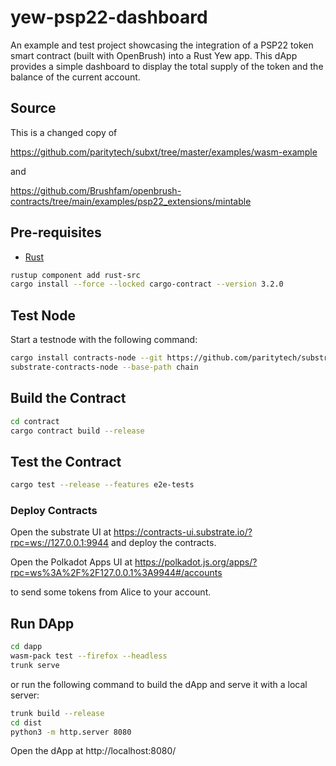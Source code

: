 # yew-psp22-dashboard
An example and test project showcasing the integration of a PSP22 token smart contract (built with OpenBrush) into a Rust Yew app. This dApp provides a simple dashboard to display the total supply of the token and the balance of the current account.

## Source

This is a changed copy of

https://github.com/paritytech/subxt/tree/master/examples/wasm-example

and

https://github.com/Brushfam/openbrush-contracts/tree/main/examples/psp22_extensions/mintable

## Pre-requisites

- [Rust](https://www.rust-lang.org/tools/install)

```bash
rustup component add rust-src
cargo install --force --locked cargo-contract --version 3.2.0
```

## Test Node

Start a testnode with the following command:

```bash
cargo install contracts-node --git https://github.com/paritytech/substrate-contracts-node.git --tag v0.30.0 --force
substrate-contracts-node --base-path chain
```

## Build the Contract

```bash
cd contract
cargo contract build --release
```

## Test the Contract

```bash
cargo test --release --features e2e-tests
```

### Deploy Contracts

Open the substrate UI at https://contracts-ui.substrate.io/?rpc=ws://127.0.0.1:9944 and deploy the contracts.

Open the Polkadot Apps UI at https://polkadot.js.org/apps/?rpc=ws%3A%2F%2F127.0.0.1%3A9944#/accounts

to send some tokens from Alice to your account.

## Run DApp

```bash
cd dapp
wasm-pack test --firefox --headless
trunk serve
```

or run the following command to build the dApp and serve it with a local server:

```bash
trunk build --release
cd dist
python3 -m http.server 8080
```

Open the dApp at http://localhost:8080/

